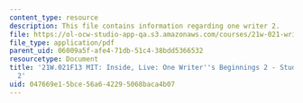 ```yaml
---
content_type: resource
description: This file contains information regarding one writer 2.
file: https://ol-ocw-studio-app-qa.s3.amazonaws.com/courses/21w-021-writing-and-experience-mit-inside-live-fall-2013/047669e15bce56a642295068baca4b07_MIT21W_021F13_OneWriter2.pdf
file_type: application/pdf
parent_uid: 06009a5f-afe4-71db-51c4-38bdd5366532
resourcetype: Document
title: '21W.021F13 MIT: Inside, Live: One Writer''s Beginnings 2 - Student Example
  2'
uid: 047669e1-5bce-56a6-4229-5068baca4b07
---
```

